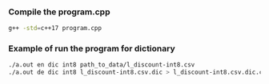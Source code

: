 ### Compile the program.cpp
```bash
g++ -std=c++17 program.cpp
```

### Example of run the program for dictionary
```bash
./a.out en dic int8 path_to_data/l_discount-int8.csv 
./a.out de dic int8 l_discount-int8.csv.dic > l_discount-int8.csv.dic.csv
```